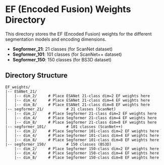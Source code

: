 # EF (Encoded Fusion) Weights Directory

This directory stores the EF (Encoded Fusion) weights for the different segmentation models and encoding dimensions.


- **Segformer_21**: 21 classes (for ScanNet dataset)
- **Segformer_101**: 101 classes (for ScanNet++ dataset) 
- **Segformer_150**: 150 classes (for BS3D dataset)

## Directory Structure

```
EF_weights/
|-- ESANet_21/
│   |-- dim_2/     # Place ESANet 21-class dim=2 EF weights here
│   |-- dim_4/     # Place ESANet 21-class dim=4 EF weights here
│   |-- dim_8/     # Place ESANet 21-class dim=8 EF weights here
|-- segformer_21/          # 21 classes (ScanNet)
│   |-- dim_2/     # Place Segformer 21-class dim=2 EF weights here
│   |-- dim_4/     # Place Segformer 21-class dim=4 EF weights here
│   |-- dim_8/     # Place Segformer 21-class dim=8 EF weights here
|-- segformer_101/         # 101 classes (ScanNet++)
│   |-- dim_2/     # Place Segformer 101-class dim=2 EF weights here
│   |-- dim_4/     # Place Segformer 101-class dim=4 EF weights here
│   |-- dim_8/     # Place Segformer 101-class dim=8 EF weights here
|-- segformer_150/         # 150 classes (BS3D)
    |-- dim_2/     # Place Segformer 150-class dim=2 EF weights here
    |-- dim_4/     # Place Segformer 150-class dim=4 EF weights here
    |-- dim_8/     # Place Segformer 150-class dim=8 EF weights here
```
